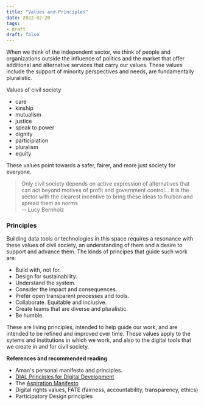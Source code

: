 ```yaml
---
title: "Values and Principles"
date: 2022-02-20
tags:
- draft
draft: false
---
```


When we think of the independent sector, we think of people and organizations outside the influence of politics and the market that offer additional and alternative services that carry our values. These values include the support of minority perspectives and needs, are fundamentally pluralistic. 

Values of civil society
* care
* kinship
* mutualism
* justice
* speak to power
* dignity
* participiation
* pluralism
* equity

These values point towards a safer, fairer, and more just society for everyone. 

> Only civil society depends on active expression of alternatives that can act beyond motives of profit and government control... it is the sector with the clearest incentive to bring these ideas to fruition and spread them as norms <br /> -- Lucy Bernholz

### Principles
Building data tools or technologies in this space requires a resonance with these values of civil society, an understanding of them and a desire to support and advance them. The kinds of principes that guide such work are: 
* Build with, not for. 
* Design for sustainability. 
* Understand the system.
* Consider the impact and consequences. 
* Prefer open transparent processes and tools.
* Collaborate. Equitable and inclusive. 
* Create teams that are diverse and pluralistic.
* Be humble. 

These are living principles, intended to help guide our work, and are intended to be refined and improved over time. These values apply to the sytems and institutions in which we work, and also to the digital tools that we create in and for civil society. 

**References and recommended reading**
* Aman's personal manifesto and principles. 
* [DIAL Principles for Digital Development](https://digitalprinciples.org/)
* The [Aspiration Manifesto](https://aspirationtech.org/publications/manifesto)
* Digital rights values, FATE (fairness, accountability, transparency, ethics)
* Participatory Design principles
